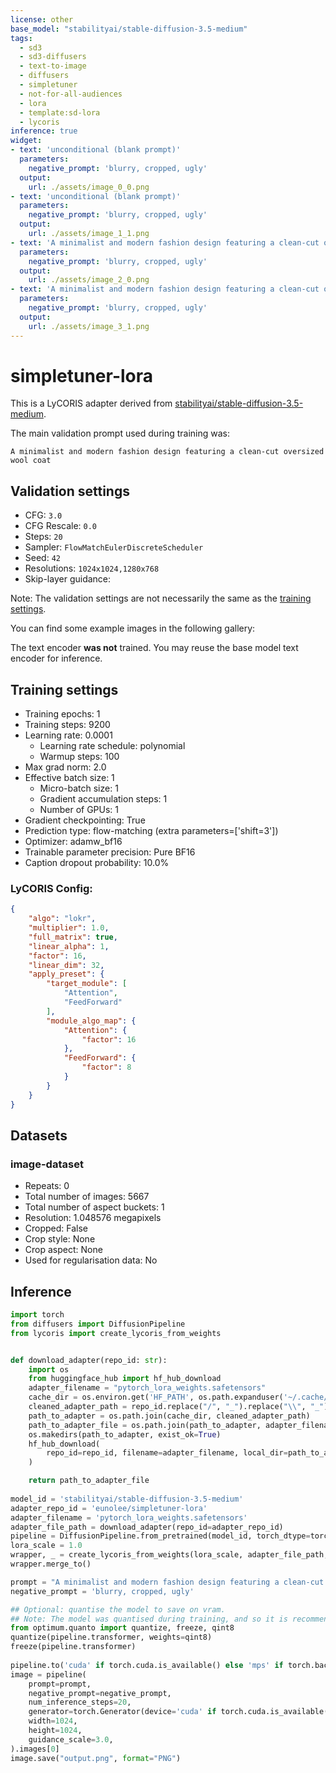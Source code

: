 ```yaml
---
license: other
base_model: "stabilityai/stable-diffusion-3.5-medium"
tags:
  - sd3
  - sd3-diffusers
  - text-to-image
  - diffusers
  - simpletuner
  - not-for-all-audiences
  - lora
  - template:sd-lora
  - lycoris
inference: true
widget:
- text: 'unconditional (blank prompt)'
  parameters:
    negative_prompt: 'blurry, cropped, ugly'
  output:
    url: ./assets/image_0_0.png
- text: 'unconditional (blank prompt)'
  parameters:
    negative_prompt: 'blurry, cropped, ugly'
  output:
    url: ./assets/image_1_1.png
- text: 'A minimalist and modern fashion design featuring a clean-cut oversized wool coat'
  parameters:
    negative_prompt: 'blurry, cropped, ugly'
  output:
    url: ./assets/image_2_0.png
- text: 'A minimalist and modern fashion design featuring a clean-cut oversized wool coat'
  parameters:
    negative_prompt: 'blurry, cropped, ugly'
  output:
    url: ./assets/image_3_1.png
---
```


# simpletuner-lora

This is a LyCORIS adapter derived from [stabilityai/stable-diffusion-3.5-medium](https://huggingface.co/stabilityai/stable-diffusion-3.5-medium).


The main validation prompt used during training was:
```
A minimalist and modern fashion design featuring a clean-cut oversized wool coat
```


## Validation settings
- CFG: `3.0`
- CFG Rescale: `0.0`
- Steps: `20`
- Sampler: `FlowMatchEulerDiscreteScheduler`
- Seed: `42`
- Resolutions: `1024x1024,1280x768`
- Skip-layer guidance: 

Note: The validation settings are not necessarily the same as the [training settings](#training-settings).

You can find some example images in the following gallery:


<Gallery />

The text encoder **was not** trained.
You may reuse the base model text encoder for inference.


## Training settings

- Training epochs: 1
- Training steps: 9200
- Learning rate: 0.0001
  - Learning rate schedule: polynomial
  - Warmup steps: 100
- Max grad norm: 2.0
- Effective batch size: 1
  - Micro-batch size: 1
  - Gradient accumulation steps: 1
  - Number of GPUs: 1
- Gradient checkpointing: True
- Prediction type: flow-matching (extra parameters=['shift=3'])
- Optimizer: adamw_bf16
- Trainable parameter precision: Pure BF16
- Caption dropout probability: 10.0%


### LyCORIS Config:
```json
{
    "algo": "lokr",
    "multiplier": 1.0,
    "full_matrix": true,
    "linear_alpha": 1,
    "factor": 16,
    "linear_dim": 32,
    "apply_preset": {
        "target_module": [
            "Attention",
            "FeedForward"
        ],
        "module_algo_map": {
            "Attention": {
                "factor": 16
            },
            "FeedForward": {
                "factor": 8
            }
        }
    }
}
```

## Datasets

### image-dataset
- Repeats: 0
- Total number of images: 5667
- Total number of aspect buckets: 1
- Resolution: 1.048576 megapixels
- Cropped: False
- Crop style: None
- Crop aspect: None
- Used for regularisation data: No


## Inference


```python
import torch
from diffusers import DiffusionPipeline
from lycoris import create_lycoris_from_weights


def download_adapter(repo_id: str):
    import os
    from huggingface_hub import hf_hub_download
    adapter_filename = "pytorch_lora_weights.safetensors"
    cache_dir = os.environ.get('HF_PATH', os.path.expanduser('~/.cache/huggingface/hub/models'))
    cleaned_adapter_path = repo_id.replace("/", "_").replace("\\", "_").replace(":", "_")
    path_to_adapter = os.path.join(cache_dir, cleaned_adapter_path)
    path_to_adapter_file = os.path.join(path_to_adapter, adapter_filename)
    os.makedirs(path_to_adapter, exist_ok=True)
    hf_hub_download(
        repo_id=repo_id, filename=adapter_filename, local_dir=path_to_adapter
    )

    return path_to_adapter_file
    
model_id = 'stabilityai/stable-diffusion-3.5-medium'
adapter_repo_id = 'eunolee/simpletuner-lora'
adapter_filename = 'pytorch_lora_weights.safetensors'
adapter_file_path = download_adapter(repo_id=adapter_repo_id)
pipeline = DiffusionPipeline.from_pretrained(model_id, torch_dtype=torch.bfloat16) # loading directly in bf16
lora_scale = 1.0
wrapper, _ = create_lycoris_from_weights(lora_scale, adapter_file_path, pipeline.transformer)
wrapper.merge_to()

prompt = "A minimalist and modern fashion design featuring a clean-cut oversized wool coat"
negative_prompt = 'blurry, cropped, ugly'

## Optional: quantise the model to save on vram.
## Note: The model was quantised during training, and so it is recommended to do the same during inference time.
from optimum.quanto import quantize, freeze, qint8
quantize(pipeline.transformer, weights=qint8)
freeze(pipeline.transformer)
    
pipeline.to('cuda' if torch.cuda.is_available() else 'mps' if torch.backends.mps.is_available() else 'cpu') # the pipeline is already in its target precision level
image = pipeline(
    prompt=prompt,
    negative_prompt=negative_prompt,
    num_inference_steps=20,
    generator=torch.Generator(device='cuda' if torch.cuda.is_available() else 'mps' if torch.backends.mps.is_available() else 'cpu').manual_seed(42),
    width=1024,
    height=1024,
    guidance_scale=3.0,
).images[0]
image.save("output.png", format="PNG")
```



